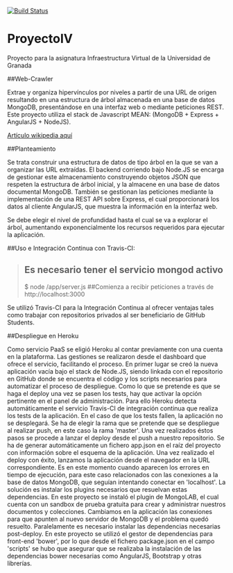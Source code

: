 [![Build Status](https://travis-ci.org/manuasir/ProyectoIV.svg?branch=master)](https://travis-ci.org/manuasir/ProyectoIV)

# ProyectoIV
Proyecto para la asignatura Infraestructura Virtual de la Universidad de Granada 

##Web-Crawler

Extrae y organiza hipervínculos por niveles a partir de una URL de origen resultando en una estructura de árbol almacenada en una base de datos MongoDB, presentándose en una interfaz web o mediante peticiones REST. Este proyecto utiliza el stack de Javascript MEAN: (MongoDB + Express + AngularJS + NodeJS).

[Artículo wikipedia aquí](https://en.wikipedia.org/wiki/Web_crawler)

##Planteamiento

Se trata construir una estructura de datos de tipo árbol en la que se van a organizar las URL extraídas.
El backend corriendo bajo Node.JS se encarga de gestionar este almacenamiento construyendo objetos JSON que respeten la estructura de árbol inicial, y la almacene en una base de datos documental MongoDB.
También se gestionan las peticiones mediante la implementación de una REST API sobre Express, el cual proporcionará los datos al cliente AngularJS, que muestra la información en la interfaz web.

Se debe elegir el nivel de profundidad hasta el cual se va a explorar el árbol, aumentando exponencialmente los recursos requeridos para ejecutar la aplicación.


##Uso e Integración Continua con Travis-CI:

> ## Es necesario tener el servicio mongod activo
> $ node /app/server.js
> ##Comienza a recibir peticiones a través de http://localhost:3000

Se utilizó Travis-CI para la Integración Continua al ofrecer ventajas tales como trabajar con repositorios privados al ser beneficiario de GitHub Students.

##Despliegue en Heroku

Como servicio PaaS se eligió Heroku al contar previamente con una cuenta en la plataforma. Las gestiones se realizaron desde el dashboard que ofrece el servicio, facilitando el proceso.
En primer lugar se creó la nueva aplicación vacía bajo el stack de Node.JS, siendo linkada con el repositorio en GitHub donde se encuentra el código y los scripts necesarios para automatizar el proceso de despliegue. Como lo que se pretende es que se haga el deploy una vez se pasen los tests, hay que activar la opción pertinente en el panel de administración. Para ello Heroku detecta automáticamente el servicio Travis-CI de integración continua que realiza los tests de la aplicación. En el caso de que los tests fallen, la aplicación no se desplegará.
Se ha de elegir la rama que se pretende que se despliegue al realizar push, en este caso la rama 'master'. Una vez realizados éstos pasos se procede a lanzar el deploy desde el push a nuestro repositorio. Se ha de generar automáticamente un fichero app.json en el raíz del proyecto con información sobre el esquema de la aplicación.
Una vez realizado el deploy con éxito, lanzamos la aplicación desde el navegador en la URL correspondiente. Es en este momento cuando aparecen los errores en tiempo de ejecución, para este caso relacionados con las conexiones a la base de datos MongoDB, que seguían intentando conectar en 'localhost'.
La solución es instalar los plugins necesarios que resuelvan estas dependencias. En este proyecto se instaló el plugin de MongoLAB, el cual cuenta con un sandbox de prueba gratuita para crear y administrar nuestros documentos y colecciones. Cambiamos en la aplicación las conexiones para que apunten al nuevo servidor de MongoDB y el problema quedó resuelto. 
Paralelamente es necesario instalar las dependencias necesarias post-deploy. En este proyecto se utilizó el gestor de dependencias para front-end 'bower', por lo que desde el fichero package.json en el campo 'scripts' se hubo que asegurar que se realizaba la instalación de las dependencias bower necesarias como AngularJS, Bootstrap y otras librerías.